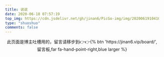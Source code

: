 ```yaml
---
title: 说说
date: 2020-06-18 07:57:19
top_img: https://cdn.jsdelivr.net/gh/jinan6/PicGo-img/img/20200619104100.jpg
type: "shuoshuo"
comments: false
---
```


<div class='tip info faa-horizontal animated' style="text-align:center;"><p>此页面是博主吐槽用的，留言请移步到👉👉{% btn 'https://jinan6.vip/board/',留言板,far fa-hand-point-right,blue larger %}<p></div>

<head>
  <script src="https://libs.baidu.com/jquery/2.0.0/jquery.min.js"></script>
</head>
  <body>
      <script>
        var img = "https://cdn.jsdelivr.net/gh/cungudafa/cdn/img/custom/cungudafa.jpg"; //说说旁边显示的头像
        var appID = "zhzq7s1XSx76S1pQhqGztXOb-MdYXbMMI";
        var appKEY = "v5U2GE7Xbmcrh10swntEfh3w";
        var per = "5"; //每页显示说说的数量
        var username = "仅安"; //Leancloud中设置的用户名
        var placeholder1="只有仅安才能评论哦"; //在编辑说说的输入框中的占位符
        var placeholder2="没有密码，不能评论！";  //在编辑密码的输入框中的占位符
        var lazy = 1; //是否开启懒加载动画
        var bgimg = "https://cdn.jsdelivr.net/gh/jinan6/PicGo-img/img/20200620143712.gif"; //背景动画
         var atemoji_array={
转圈:"https://cdn.jsdelivr.net/gh/blogimg/emotion/custom/31.webp",
给我也整一个:"https://cdn.jsdelivr.net/gh/blogimg/emotion/custom/22.webp",
彩色滑稽:"https://cdn.jsdelivr.net/gh/blogimg/emotion/custom/19.webp",
怀疑:"https://cdn.jsdelivr.net/gh/blogimg/emotion/custom/17.webp",
仙女下凡:"https://cdn.jsdelivr.net/gh/blogimg/emotion/custom/12.webp",
拽走小被子:"https://cdn.jsdelivr.net/gh/blogimg/emotion/custom/2.webp",
躲进小被子:"https://cdn.jsdelivr.net/gh/blogimg/emotion/custom/1.webp"
      }
      </script>

​      </script>
       <div id="artitalk_main"></div>
     <script type="text/javascript" src="https://unpkg.com/artitalk"></script>			<!-- 自定义样式 -->
              <style>
                .cbp_tmtimeline>li:nth-child(odd) .cbp_tmlabel {
                  background: linear-gradient(60deg, rgba(255, 165, 150, 0.5) 5%, rgba(0, 228, 255, 0.35)) 0% 0% / cover, url("https://ae01.alicdn.com/kf/H18a4b998752a4ae68b8e85d432a5aef0l.png"), url("https://ae01.alicdn.com/kf/H21b5f6b8496141a1979a33666e1074d9x.jpg") 0px 0px;
                  color: white;
                }
                .cbp_tmtimeline>li:nth-child(odd) .cbp_tmlabel:after {
                  border-right-color:  rgba(255, 165, 150, 0.5);
                }
                .cbp_tmtimeline>li .cbp_tmlabel {
                  background: linear-gradient(60deg, rgba(255, 165, 150, 0.5) 5%, rgba(0, 228, 255, 0.35)) 0% 0% / cover, url("https://ae01.alicdn.com/kf/H18a4b998752a4ae68b8e85d432a5aef0l.png"), url("https://ae01.alicdn.com/kf/H21b5f6b8496141a1979a33666e1074d9x.jpg") 0px 0px;
                  color: white;
                }
                .cbp_tmtimeline>li .cbp_tmlabel:after {
                  border-right-color:  rgba(0, 228, 255, 0.35);
                }
                .button {
                  background: linear-gradient(60deg, rgba(255, 165, 150, 0.5) 5%, rgba(0, 228, 255, 0.35)) 0% 0% / cover, url("https://ae01.alicdn.com/kf/H18a4b998752a4ae68b8e85d432a5aef0l.png"), url("https://ae01.alicdn.com/kf/H21b5f6b8496141a1979a33666e1074d9x.jpg") 0px 0px;
                  color: white;
                }

​    

              </style>
              <!-- 自定义样式.end -->





  </body>

